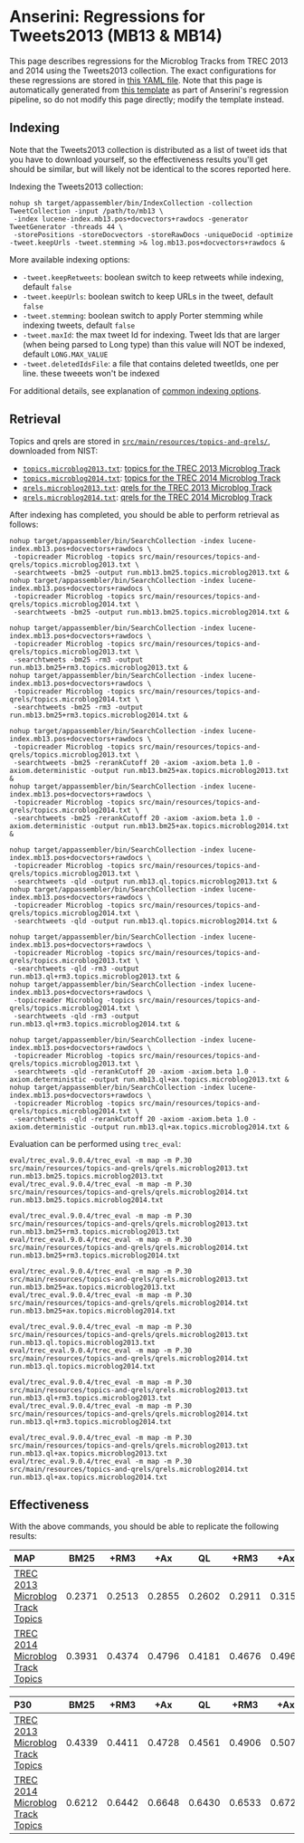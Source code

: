 # Anserini: Regressions for Tweets2013 (MB13 &amp; MB14)

This page describes regressions for the Microblog Tracks from TREC 2013 and 2014 using the Tweets2013 collection.
The exact configurations for these regressions are stored in [this YAML file](../src/main/resources/regression/mb13.yaml).
Note that this page is automatically generated from [this template](../src/main/resources/docgen/templates/mb13.template) as part of Anserini's regression pipeline, so do not modify this page directly; modify the template instead.

## Indexing

Note that the Tweets2013 collection is distributed as a list of tweet ids that you have to download yourself, so the
effectiveness results you'll get should be similar, but will likely not be identical to the scores reported here.

Indexing the Tweets2013 collection:

```
nohup sh target/appassembler/bin/IndexCollection -collection TweetCollection -input /path/to/mb13 \
 -index lucene-index.mb13.pos+docvectors+rawdocs -generator TweetGenerator -threads 44 \
 -storePositions -storeDocvectors -storeRawDocs -uniqueDocid -optimize -tweet.keepUrls -tweet.stemming >& log.mb13.pos+docvectors+rawdocs &
```

More available indexing options:
* `-tweet.keepRetweets`: boolean switch to keep retweets while indexing, default `false`
* `-tweet.keepUrls`: boolean switch to keep URLs in the tweet, default `false`
* `-tweet.stemming`: boolean switch to apply Porter stemming while indexing tweets, default `false`
* `-tweet.maxId`: the max tweet Id for indexing. Tweet Ids that are larger (when being parsed to Long type) than this value will NOT be indexed, default `LONG.MAX_VALUE`
* `-tweet.deletedIdsFile`: a file that contains deleted tweetIds, one per line. these tweeets won't be indexed

For additional details, see explanation of [common indexing options](common-indexing-options.md).

## Retrieval

Topics and qrels are stored in [`src/main/resources/topics-and-qrels/`](../src/main/resources/topics-and-qrels/), downloaded from NIST:

+ [`topics.microblog2013.txt`](../src/main/resources/topics-and-qrels/topics.microblog2013.txt): [topics for the TREC 2013 Microblog Track](https://trec.nist.gov/data/microblog/2013/topics.MB111-170.txt)
+ [`topics.microblog2014.txt`](../src/main/resources/topics-and-qrels/topics.microblog2014.txt): [topics for the TREC 2014 Microblog Track](https://trec.nist.gov/data/microblog/2014/topics.MB171-225.txt)
+ [`qrels.microblog2013.txt`](../src/main/resources/topics-and-qrels/qrels.microblog2013.txt): [qrels for the TREC 2013 Microblog Track](https://trec.nist.gov/data/microblog/2013/qrels.txt)
+ [`qrels.microblog2014.txt`](../src/main/resources/topics-and-qrels/qrels.microblog2014.txt): [qrels for the TREC 2014 Microblog Track](https://trec.nist.gov/data/microblog/2014/qrels2014.txt)

After indexing has completed, you should be able to perform retrieval as follows:

```
nohup target/appassembler/bin/SearchCollection -index lucene-index.mb13.pos+docvectors+rawdocs \
 -topicreader Microblog -topics src/main/resources/topics-and-qrels/topics.microblog2013.txt \
 -searchtweets -bm25 -output run.mb13.bm25.topics.microblog2013.txt &
nohup target/appassembler/bin/SearchCollection -index lucene-index.mb13.pos+docvectors+rawdocs \
 -topicreader Microblog -topics src/main/resources/topics-and-qrels/topics.microblog2014.txt \
 -searchtweets -bm25 -output run.mb13.bm25.topics.microblog2014.txt &

nohup target/appassembler/bin/SearchCollection -index lucene-index.mb13.pos+docvectors+rawdocs \
 -topicreader Microblog -topics src/main/resources/topics-and-qrels/topics.microblog2013.txt \
 -searchtweets -bm25 -rm3 -output run.mb13.bm25+rm3.topics.microblog2013.txt &
nohup target/appassembler/bin/SearchCollection -index lucene-index.mb13.pos+docvectors+rawdocs \
 -topicreader Microblog -topics src/main/resources/topics-and-qrels/topics.microblog2014.txt \
 -searchtweets -bm25 -rm3 -output run.mb13.bm25+rm3.topics.microblog2014.txt &

nohup target/appassembler/bin/SearchCollection -index lucene-index.mb13.pos+docvectors+rawdocs \
 -topicreader Microblog -topics src/main/resources/topics-and-qrels/topics.microblog2013.txt \
 -searchtweets -bm25 -rerankCutoff 20 -axiom -axiom.beta 1.0 -axiom.deterministic -output run.mb13.bm25+ax.topics.microblog2013.txt &
nohup target/appassembler/bin/SearchCollection -index lucene-index.mb13.pos+docvectors+rawdocs \
 -topicreader Microblog -topics src/main/resources/topics-and-qrels/topics.microblog2014.txt \
 -searchtweets -bm25 -rerankCutoff 20 -axiom -axiom.beta 1.0 -axiom.deterministic -output run.mb13.bm25+ax.topics.microblog2014.txt &

nohup target/appassembler/bin/SearchCollection -index lucene-index.mb13.pos+docvectors+rawdocs \
 -topicreader Microblog -topics src/main/resources/topics-and-qrels/topics.microblog2013.txt \
 -searchtweets -qld -output run.mb13.ql.topics.microblog2013.txt &
nohup target/appassembler/bin/SearchCollection -index lucene-index.mb13.pos+docvectors+rawdocs \
 -topicreader Microblog -topics src/main/resources/topics-and-qrels/topics.microblog2014.txt \
 -searchtweets -qld -output run.mb13.ql.topics.microblog2014.txt &

nohup target/appassembler/bin/SearchCollection -index lucene-index.mb13.pos+docvectors+rawdocs \
 -topicreader Microblog -topics src/main/resources/topics-and-qrels/topics.microblog2013.txt \
 -searchtweets -qld -rm3 -output run.mb13.ql+rm3.topics.microblog2013.txt &
nohup target/appassembler/bin/SearchCollection -index lucene-index.mb13.pos+docvectors+rawdocs \
 -topicreader Microblog -topics src/main/resources/topics-and-qrels/topics.microblog2014.txt \
 -searchtweets -qld -rm3 -output run.mb13.ql+rm3.topics.microblog2014.txt &

nohup target/appassembler/bin/SearchCollection -index lucene-index.mb13.pos+docvectors+rawdocs \
 -topicreader Microblog -topics src/main/resources/topics-and-qrels/topics.microblog2013.txt \
 -searchtweets -qld -rerankCutoff 20 -axiom -axiom.beta 1.0 -axiom.deterministic -output run.mb13.ql+ax.topics.microblog2013.txt &
nohup target/appassembler/bin/SearchCollection -index lucene-index.mb13.pos+docvectors+rawdocs \
 -topicreader Microblog -topics src/main/resources/topics-and-qrels/topics.microblog2014.txt \
 -searchtweets -qld -rerankCutoff 20 -axiom -axiom.beta 1.0 -axiom.deterministic -output run.mb13.ql+ax.topics.microblog2014.txt &
```

Evaluation can be performed using `trec_eval`:

```
eval/trec_eval.9.0.4/trec_eval -m map -m P.30 src/main/resources/topics-and-qrels/qrels.microblog2013.txt run.mb13.bm25.topics.microblog2013.txt
eval/trec_eval.9.0.4/trec_eval -m map -m P.30 src/main/resources/topics-and-qrels/qrels.microblog2014.txt run.mb13.bm25.topics.microblog2014.txt

eval/trec_eval.9.0.4/trec_eval -m map -m P.30 src/main/resources/topics-and-qrels/qrels.microblog2013.txt run.mb13.bm25+rm3.topics.microblog2013.txt
eval/trec_eval.9.0.4/trec_eval -m map -m P.30 src/main/resources/topics-and-qrels/qrels.microblog2014.txt run.mb13.bm25+rm3.topics.microblog2014.txt

eval/trec_eval.9.0.4/trec_eval -m map -m P.30 src/main/resources/topics-and-qrels/qrels.microblog2013.txt run.mb13.bm25+ax.topics.microblog2013.txt
eval/trec_eval.9.0.4/trec_eval -m map -m P.30 src/main/resources/topics-and-qrels/qrels.microblog2014.txt run.mb13.bm25+ax.topics.microblog2014.txt

eval/trec_eval.9.0.4/trec_eval -m map -m P.30 src/main/resources/topics-and-qrels/qrels.microblog2013.txt run.mb13.ql.topics.microblog2013.txt
eval/trec_eval.9.0.4/trec_eval -m map -m P.30 src/main/resources/topics-and-qrels/qrels.microblog2014.txt run.mb13.ql.topics.microblog2014.txt

eval/trec_eval.9.0.4/trec_eval -m map -m P.30 src/main/resources/topics-and-qrels/qrels.microblog2013.txt run.mb13.ql+rm3.topics.microblog2013.txt
eval/trec_eval.9.0.4/trec_eval -m map -m P.30 src/main/resources/topics-and-qrels/qrels.microblog2014.txt run.mb13.ql+rm3.topics.microblog2014.txt

eval/trec_eval.9.0.4/trec_eval -m map -m P.30 src/main/resources/topics-and-qrels/qrels.microblog2013.txt run.mb13.ql+ax.topics.microblog2013.txt
eval/trec_eval.9.0.4/trec_eval -m map -m P.30 src/main/resources/topics-and-qrels/qrels.microblog2014.txt run.mb13.ql+ax.topics.microblog2014.txt
```

## Effectiveness

With the above commands, you should be able to replicate the following results:

MAP                                     | BM25      | +RM3      | +Ax       | QL        | +RM3      | +Ax       |
:---------------------------------------|-----------|-----------|-----------|-----------|-----------|-----------|
[TREC 2013 Microblog Track Topics](../src/main/resources/topics-and-qrels/topics.microblog2013.txt)| 0.2371    | 0.2513    | 0.2855    | 0.2602    | 0.2911    | 0.3152    |
[TREC 2014 Microblog Track Topics](../src/main/resources/topics-and-qrels/topics.microblog2014.txt)| 0.3931    | 0.4374    | 0.4796    | 0.4181    | 0.4676    | 0.4965    |


P30                                     | BM25      | +RM3      | +Ax       | QL        | +RM3      | +Ax       |
:---------------------------------------|-----------|-----------|-----------|-----------|-----------|-----------|
[TREC 2013 Microblog Track Topics](../src/main/resources/topics-and-qrels/topics.microblog2013.txt)| 0.4339    | 0.4411    | 0.4728    | 0.4561    | 0.4906    | 0.5078    |
[TREC 2014 Microblog Track Topics](../src/main/resources/topics-and-qrels/topics.microblog2014.txt)| 0.6212    | 0.6442    | 0.6648    | 0.6430    | 0.6533    | 0.6727    |
